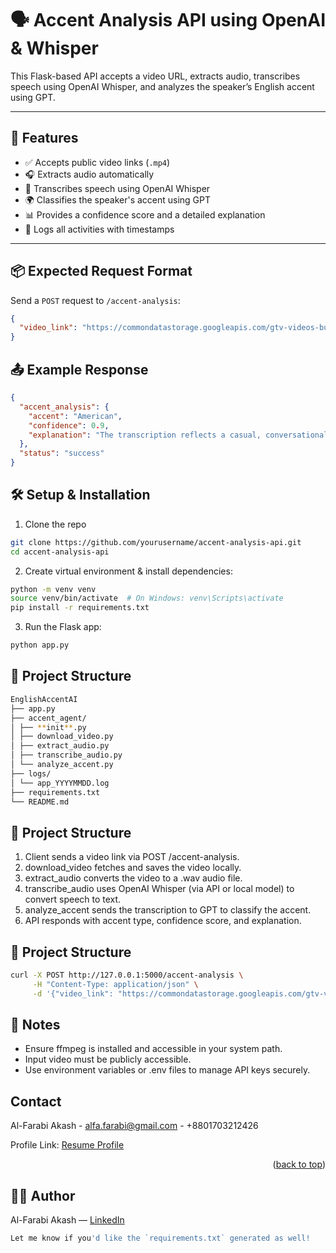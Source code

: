 # 🗣️ Accent Analysis API using OpenAI & Whisper

This Flask-based API accepts a video URL, extracts audio, transcribes speech using OpenAI Whisper, and analyzes the speaker’s English accent using GPT.

---

## 🚀 Features

- ✅ Accepts public video links (`.mp4`)
- 🎧 Extracts audio automatically
- 📝 Transcribes speech using OpenAI Whisper
- 🌍 Classifies the speaker's accent using GPT
- 📊 Provides a confidence score and a detailed explanation
- 📁 Logs all activities with timestamps

---

## 📦 Expected Request Format

Send a `POST` request to `/accent-analysis`:

```json
{
  "video_link": "https://commondatastorage.googleapis.com/gtv-videos-bucket/sample/WeAreGoingOnBullrun.mp4"
}
```

## 📤 Example Response

```json
{
  "accent_analysis": {
    "accent": "American",
    "confidence": 0.9,
    "explanation": "The transcription reflects a casual, conversational style typical of American English. Phrases like 'oh, yeah' and the reference to specific American car models (Ford SVT Raptor, Shelby GT500) suggest a cultural context rooted in the United States. Additionally, the use of 'we're going to' and the overall sentence structure align with American speech patterns. The speaker's enthusiasm and informal tone further support this classification."
  },
  "status": "success"
}
```

## 🛠️ Setup & Installation

1. Clone the repo

```bash
git clone https://github.com/yourusername/accent-analysis-api.git
cd accent-analysis-api
```

2. Create virtual environment & install dependencies:

```bash
python -m venv venv
source venv/bin/activate  # On Windows: venv\Scripts\activate
pip install -r requirements.txt
```

3. Run the Flask app:

```bash
python app.py
```

## 📁 Project Structure

```bash
EnglishAccentAI
├── app.py
├── accent_agent/
│ ├── **init**.py
│ ├── download_video.py
│ ├── extract_audio.py
│ ├── transcribe_audio.py
│ └── analyze_accent.py
├── logs/
│ └── app_YYYYMMDD.log
├── requirements.txt
└── README.md
```

## 📁 Project Structure

1. Client sends a video link via POST /accent-analysis.
2. download_video fetches and saves the video locally.
3. extract_audio converts the video to a .wav audio file.
4. transcribe_audio uses OpenAI Whisper (via API or local model) to convert speech to text.
5. analyze_accent sends the transcription to GPT to classify the accent.
6. API responds with accent type, confidence score, and explanation.

## 📁 Project Structure

```bash
curl -X POST http://127.0.0.1:5000/accent-analysis \
     -H "Content-Type: application/json" \
     -d '{"video_link": "https://commondatastorage.googleapis.com/gtv-videos-bucket/sample/WeAreGoingOnBullrun.mp4"}'
```

## 📌 Notes

- Ensure ffmpeg is installed and accessible in your system path.
- Input video must be publicly accessible.
- Use environment variables or .env files to manage API keys securely.

<!-- CONTACT -->

## Contact

Al-Farabi Akash - alfa.farabi@gmail.com - +8801703212426

Profile Link: [Resume Profile](https://farabiakash.github.io/)

<p align="right">(<a href="#readme-top">back to top</a>)</p>

<!-- Author -->

## 👨‍💻 Author

Al-Farabi Akash — [LinkedIn](https://www.linkedin.com/in/al-farabi-akash/)

```bash
Let me know if you'd like the `requirements.txt` generated as well!
```
